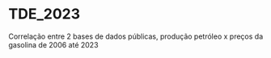 # TDE_2023
Correlação entre 2 bases de dados públicas, produção petróleo x preços da gasolina de 2006 até 2023 
